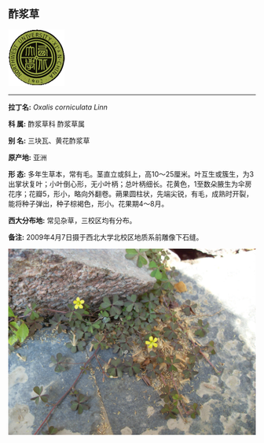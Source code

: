 ## 酢浆草

![西北大学校园网络植物志](../JPG/nwu.gif)

---

**拉丁名:**  _Oxalis corniculata Linn_

**科 属:** 酢浆草科 酢浆草属

**别 名:** 三块瓦、黄花酢浆草

**原产地:** 亚洲

**形  态:** 多年生草本，常有毛。茎直立或斜上，高10～25厘米。叶互生或簇生，为3出掌状复叶；小叶倒心形，无小叶柄；总叶柄细长。花黄色，1至数朵腋生为伞房花序；花瓣5，形小，略向外翻卷。蒴果圆柱状，先端尖锐，有毛，成熟时开裂，能将种子弹出，种子棕褐色，形小。花果期4～8月。

**西大分布地:** 常见杂草，三校区均有分布。

**备注:** 2009年4月7日摄于西北大学北校区地质系前雕像下石缝。

![酢浆草](../JPG/酢浆草1.JPG) 

